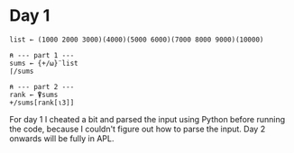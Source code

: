 # Day 1

```
list ← (1000 2000 3000)(4000)(5000 6000)(7000 8000 9000)(10000)

⍝ --- part 1 ---
sums ← {+/⍵}¨list
⌈/sums

⍝ --- part 2 ---
rank ← ⍒sums
+/sums[rank[⍳3]]
```

For day 1 I cheated a bit and parsed the input using Python before running the code, because I couldn't figure out how to parse the input. Day 2 onwards will be fully in APL.
